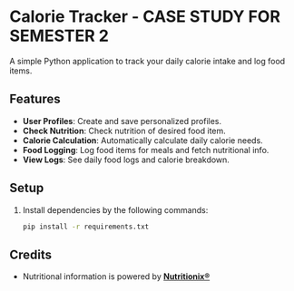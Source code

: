 # Calorie Tracker - CASE STUDY FOR SEMESTER 2

A simple Python application to track your daily calorie intake and log food items.

## Features
- **User Profiles**: Create and save personalized profiles.
- **Check Nutrition**: Check nutrition of desired food item.
- **Calorie Calculation**: Automatically calculate daily calorie needs.
- **Food Logging**: Log food items for meals and fetch nutritional info.
- **View Logs**: See daily food logs and calorie breakdown.

## Setup
1. Install dependencies by the following commands:
   ```bash
   pip install -r requirements.txt

## Credits
- Nutritional information is powered by **[Nutritionix®](https://www.nutritionix.com)**